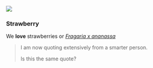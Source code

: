 <a href="https://www.juncture-digital.org"><img src="https://juncture-digital.github.io/juncture/static/images/ve-button.png"></a>

<param ve-config 
title="Strawberry"    
source-image="https://upload.wikimedia.org/wikipedia/commons/1/17/Textile%2C_Strawberry_Thief%2C_designed_1883%2C_printed_ca._1934_%28CH_18340065%29.jpg"   
banner="https://upload.wikimedia.org/wikipedia/commons/1/17/Textile%2C_Strawberry_Thief%2C_designed_1883%2C_printed_ca._1934_%28CH_18340065%29.jpg" 
height=100
author="author"
layout="vertical">


### Strawberry  
We **love** strawberries or *[Fragaria x ananassa](https://en.wikipedia.org/wiki/Strawberry)*
>I am now quoting extensively from a smarter person.
>
>Is this the same quote?

